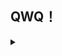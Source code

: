 ## QWQ！


<details><summary></summary>
  
![souiken](https://count.getloli.com/get/@souiken?theme=moebooru)

</details>
